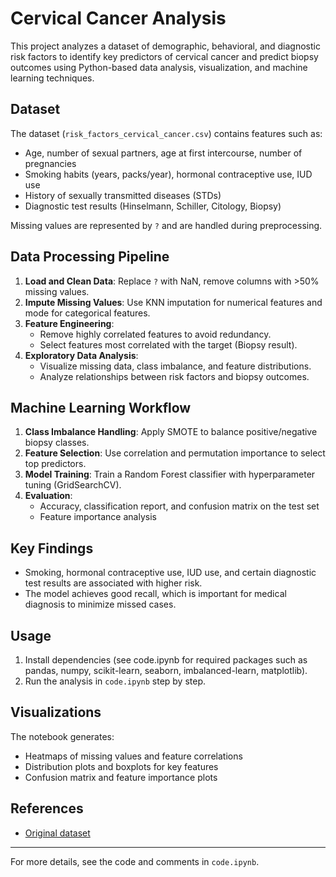 
# Cervical Cancer Analysis

This project analyzes a dataset of demographic, behavioral, and diagnostic risk factors to identify key predictors of cervical cancer and predict biopsy outcomes using Python-based data analysis, visualization, and machine learning techniques.

## Dataset

The dataset (`risk_factors_cervical_cancer.csv`) contains features such as:
- Age, number of sexual partners, age at first intercourse, number of pregnancies
- Smoking habits (years, packs/year), hormonal contraceptive use, IUD use
- History of sexually transmitted diseases (STDs)
- Diagnostic test results (Hinselmann, Schiller, Citology, Biopsy)

Missing values are represented by `?` and are handled during preprocessing.

## Data Processing Pipeline

1. **Load and Clean Data**: Replace `?` with NaN, remove columns with >50% missing values.
2. **Impute Missing Values**: Use KNN imputation for numerical features and mode for categorical features.
3. **Feature Engineering**:
	- Remove highly correlated features to avoid redundancy.
	- Select features most correlated with the target (Biopsy result).
4. **Exploratory Data Analysis**:
	- Visualize missing data, class imbalance, and feature distributions.
	- Analyze relationships between risk factors and biopsy outcomes.

## Machine Learning Workflow

1. **Class Imbalance Handling**: Apply SMOTE to balance positive/negative biopsy classes.
2. **Feature Selection**: Use correlation and permutation importance to select top predictors.
3. **Model Training**: Train a Random Forest classifier with hyperparameter tuning (GridSearchCV).
4. **Evaluation**:
	- Accuracy, classification report, and confusion matrix on the test set
	- Feature importance analysis

## Key Findings

- Smoking, hormonal contraceptive use, IUD use, and certain diagnostic test results are associated with higher risk.
- The model achieves good recall, which is important for medical diagnosis to minimize missed cases.

## Usage

1. Install dependencies (see code.ipynb for required packages such as pandas, numpy, scikit-learn, seaborn, imbalanced-learn, matplotlib).
2. Run the analysis in `code.ipynb` step by step.

## Visualizations

The notebook generates:
- Heatmaps of missing values and feature correlations
- Distribution plots and boxplots for key features
- Confusion matrix and feature importance plots

## References

- [Original dataset](https://archive.ics.uci.edu/ml/datasets/Cervical+cancer+%28Risk+Factors%29)

---
For more details, see the code and comments in `code.ipynb`.
